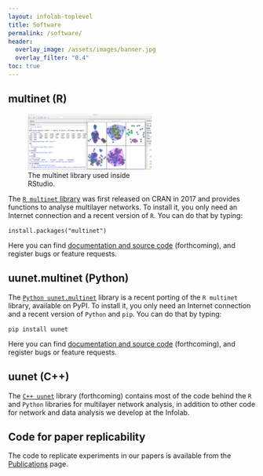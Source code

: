 ```yaml
---
layout: infolab-toplevel
title: Software
permalink: /software/
header:
  overlay_image: /assets/images/banner.jpg
  overlay_filter: "0.4"
toc: true
---
```


## multinet (R)

<figure style="width:50%">
<img src="/assets/images/software/r_multinet.png"
         alt="The multinet library used inside RStudio" />
    <figcaption>The multinet library used inside RStudio.</figcaption>
</figure>

The <a href="https://cran.r-project.org/web/packages/multinet/index.html"> `R multinet` library</a> was first released on CRAN in 2017 and provides functions to analyse multilayer networks. To install it, you only need an Internet connection and a recent version of `R`. You can do that by typing:

    install.packages("multinet")
    
Here you can find <a href="">documentation and source code</a> (forthcoming), and register bugs or feature requests. 

## uunet.multinet (Python)

The  <a href="https://pypi.org/project/uunet/">`Python uunet.multinet`</a> library is a recent porting of the `R multinet` library, available on PyPI. To install it, you only need an Internet connection and a recent version of `Python` and `pip`. You can do that by typing:

    pip install uunet
    
Here you can find <a href="">documentation and source code</a> (forthcoming), and register bugs or feature requests. 

## uunet (C++)

The <a href="">`C++ uunet`</a> library (forthcoming) contains most of the code behind the `R` and `Python` libraries for multilayer network analysis, in addition to other code for network and data analysis we develop at the Infolab. 

## Code for paper replicability

The code to replicate experiments in our papers is available from the <a href="../publications">Publications</a> page.
